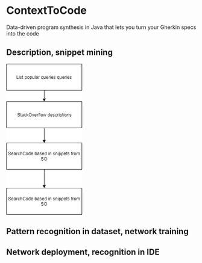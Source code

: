 # ContextToCode
Data-driven program synthesis in Java that lets you turn your Gherkin specs into the code

## Description, snippet mining

![enter image description here](https://raw.githubusercontent.com/nayname/ThousandMonkeysTypewriter.github.io/master/desr%20parsing.jpg)

## Pattern recognition in dataset, network training

## Network deployment, recognition in IDE



